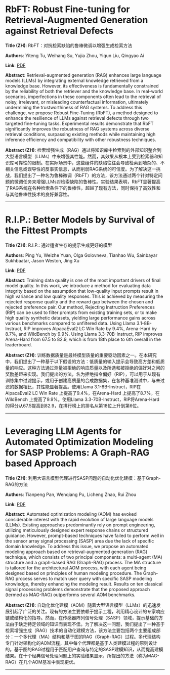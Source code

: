 # RbFT: Robust Fine-tuning for Retrieval-Augmented Generation against Retrieval Defects 

**Title (ZH)**: RbFT：对抗检索缺陷的鲁棒微调以增强生成检索方法 

**Authors**: Yiteng Tu, Weihang Su, Yujia Zhou, Yiqun Liu, Qingyao Ai  

**Link**: [PDF](https://arxiv.org/pdf/2501.18365)  

**Abstract**: Retrieval-augmented generation (RAG) enhances large language models (LLMs) by integrating external knowledge retrieved from a knowledge base. However, its effectiveness is fundamentally constrained by the reliability of both the retriever and the knowledge base. In real-world scenarios, imperfections in these components often lead to the retrieval of noisy, irrelevant, or misleading counterfactual information, ultimately undermining the trustworthiness of RAG systems. To address this challenge, we propose Robust Fine-Tuning (RbFT), a method designed to enhance the resilience of LLMs against retrieval defects through two targeted fine-tuning tasks. Experimental results demonstrate that RbFT significantly improves the robustness of RAG systems across diverse retrieval conditions, surpassing existing methods while maintaining high inference efficiency and compatibility with other robustness techniques. 

**Abstract (ZH)**: 检索增强生成（RAG）通过将知识库中检索到的外部知识整合到大型语言模型（LLMs）中来增强其性能。然而，其效果从根本上受到检索器和知识库可靠性的限制。在实际场景中，这些组件的缺陷往往会导致检索到嘈杂的、不相关信息或误导性的反事实信息，从而削弱RAG系统的可信度。为了解决这一挑战，我们提出了一种名为鲁棒微调（RbFT）的方法，该方法通过两个针对特定问题的微调任务来增强LLMs对检索缺陷的鲁棒性。实验结果表明，RbFT显著提高了RAG系统在各种检索条件下的鲁棒性，超越了现有方法，同时保持了高效性和与其他鲁棒性技术的良好兼容性。 

---
# R.I.P.: Better Models by Survival of the Fittest Prompts 

**Title (ZH)**: R.I.P.: 通过适者生存的提示生成更好的模型 

**Authors**: Ping Yu, Weizhe Yuan, Olga Golovneva, Tianhao Wu, Sainbayar Sukhbaatar, Jason Weston, Jing Xu  

**Link**: [PDF](https://arxiv.org/pdf/2501.18578)  

**Abstract**: Training data quality is one of the most important drivers of final model quality. In this work, we introduce a method for evaluating data integrity based on the assumption that low-quality input prompts result in high variance and low quality responses. This is achieved by measuring the rejected response quality and the reward gap between the chosen and rejected preference pair. Our method, Rejecting Instruction Preferences (RIP) can be used to filter prompts from existing training sets, or to make high quality synthetic datasets, yielding large performance gains across various benchmarks compared to unfiltered data. Using Llama 3.1-8B-Instruct, RIP improves AlpacaEval2 LC Win Rate by 9.4%, Arena-Hard by 8.7%, and WildBench by 9.9%. Using Llama 3.3-70B-Instruct, RIP improves Arena-Hard from 67.5 to 82.9, which is from 18th place to 6th overall in the leaderboard. 

**Abstract (ZH)**: 训练数据质量是最终模型质量的重要驱动因素之一。在本研究中，我们提出了一种基于以下假设的方法：低质量的输入提示会导致高方差和低质量的响应。这种方法通过测量被拒绝的响应质量以及所选和被拒绝的偏好对之间的奖励差距来实现。我们提出的方法，名为拒绝指令偏好（RIP），可以用于从现有训练集中过滤提示，或用于创建高质量的合成数据集，在各种基准测试中，与未过滤的数据相比，其性能显著提高。使用Llama 3.1-8B-Instruct，RIP在AlpacaEval2 LC Win Rate 上提高了9.4%，在Arena-Hard 上提高了8.7%，在WildBench 上提高了9.9%。使用Llama 3.3-70B-Instruct，RIP将Arena-Hard 的得分从67.5提高到82.9，在排行榜上的排名从第18位上升到第6位。 

---
# Leveraging LLM Agents for Automated Optimization Modeling for SASP Problems: A Graph-RAG based Approach 

**Title (ZH)**: 利用大语言模型代理进行SASP问题的自动化优化建模：基于Graph-RAG的方法 

**Authors**: Tianpeng Pan, Wenqiang Pu, Licheng Zhao, Rui Zhou  

**Link**: [PDF](https://arxiv.org/pdf/2501.18320)  

**Abstract**: Automated optimization modeling (AOM) has evoked considerable interest with the rapid evolution of large language models (LLMs). Existing approaches predominantly rely on prompt engineering, utilizing meticulously designed expert response chains or structured guidance. However, prompt-based techniques have failed to perform well in the sensor array signal processing (SASP) area due the lack of specific domain knowledge. To address this issue, we propose an automated modeling approach based on retrieval-augmented generation (RAG) technique, which consists of two principal components: a multi-agent (MA) structure and a graph-based RAG (Graph-RAG) process. The MA structure is tailored for the architectural AOM process, with each agent being designed based on principles of human modeling procedure. The Graph-RAG process serves to match user query with specific SASP modeling knowledge, thereby enhancing the modeling result. Results on ten classical signal processing problems demonstrate that the proposed approach (termed as MAG-RAG) outperforms several AOM benchmarks. 

**Abstract (ZH)**: 自动化优化建模（AOM）随着大型语言模型（LLMs）的迅速发展引起了广泛的关注。现有的方法主要依赖于提示工程，利用精心设计的专家响应链或结构化的指导。然而，在传感器阵列信号处理（SASP）领域，提示基础的方法由于缺乏特定领域的知识而表现不佳。为了解决这一问题，我们提出了一种基于检索增强生成（RAG）技术的自动化建模方法，该方法主要包括两个主要组成部分：一个多代理（MA）结构和基于图的RAG（Graph-RAG）过程。多代理结构专门针对架构化的AOM流程，其中每个代理都是基于人类建模过程的原则设计的。基于图的RAG过程用于匹配用户查询与特定的SASP建模知识，从而提高建模结果。在十个经典信号处理问题上的实验结果显示，所提出的方法（称为MAG-RAG）在几个AOM基准中表现更优。 

---
